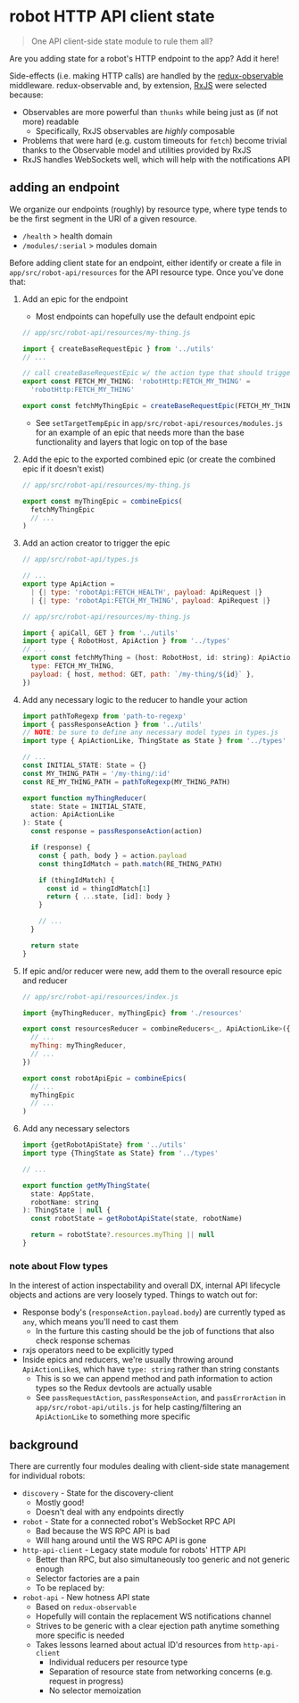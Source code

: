 # robot HTTP API client state

> One API client-side state module to rule them all?

Are you adding state for a robot's HTTP endpoint to the app? Add it here!

Side-effects (i.e. making HTTP calls) are handled by the [redux-observable](https://github.com/redux-observable/redux-observable) middleware. redux-observable and, by extension, [RxJS](https://rxjs.dev) were selected because:

- Observables are more powerful than `thunks` while being just as (if not more) readable
  - Specifically, RxJS observables are _highly_ composable
- Problems that were hard (e.g. custom timeouts for `fetch`) become trivial thanks to the Observable model and utilities provided by RxJS
- RxJS handles WebSockets well, which will help with the notifications API

## adding an endpoint

We organize our endpoints (roughly) by resource type, where type tends to be the first segment in the URI of a given resource.

- `/health` > health domain
- `/modules/:serial` > modules domain

Before adding client state for an endpoint, either identify or create a file in `app/src/robot-api/resources` for the API resource type. Once you've done that:

1. Add an epic for the endpoint

   - Most endpoints can hopefully use the default endpoint epic

   ```js
   // app/src/robot-api/resources/my-thing.js

   import { createBaseRequestEpic } from '../utils'
   // ...

   // call createBaseRequestEpic w/ the action type that should trigger the epic
   export const FETCH_MY_THING: 'robotHttp:FETCH_MY_THING' =
     'robotHttp:FETCH_MY_THING'

   export const fetchMyThingEpic = createBaseRequestEpic(FETCH_MY_THING)
   ```

   - See `setTargetTempEpic` in `app/src/robot-api/resources/modules.js` for an example of an epic that needs more than the base functionality and layers that logic on top of the base

2. Add the epic to the exported combined epic (or create the combined epic if it doesn't exist)

   ```js
   // app/src/robot-api/resources/my-thing.js

   export const myThingEpic = combineEpics(
     fetchMyThingEpic
     // ...
   )
   ```

3. Add an action creator to trigger the epic

   ```js
   // app/src/robot-api/types.js

   // ...
   export type ApiAction =
     | {| type: 'robotApi:FETCH_HEALTH', payload: ApiRequest |}
     | {| type: 'robotApi:FETCH_MY_THING', payload: ApiRequest |}
   ```

   ```js
   // app/src/robot-api/resources/my-thing.js

   import { apiCall, GET } from '../utils'
   import type { RobotHost, ApiAction } from '../types'
   // ...
   export const fetchMyThing = (host: RobotHost, id: string): ApiAction => ({
     type: FETCH_MY_THING,
     payload: { host, method: GET, path: `/my-thing/${id}` },
   })
   ```

4. Add any necessary logic to the reducer to handle your action

   ```js
   import pathToRegexp from 'path-to-regexp'
   import { passResponseAction } from '../utils'
   // NOTE: be sure to define any necessary model types in types.js
   import type { ApiActionLike, ThingState as State } from '../types'

   // ...
   const INITIAL_STATE: State = {}
   const MY_THING_PATH = '/my-thing/:id'
   const RE_MY_THING_PATH = pathToRegexp(MY_THING_PATH)

   export function myThingReducer(
     state: State = INITIAL_STATE,
     action: ApiActionLike
   ): State {
     const response = passResponseAction(action)

     if (response) {
       const { path, body } = action.payload
       const thingIdMatch = path.match(RE_THING_PATH)

       if (thingIdMatch) {
         const id = thingIdMatch[1]
         return { ...state, [id]: body }
       }

       // ...
     }

     return state
   }
   ```

5. If epic and/or reducer were new, add them to the overall resource epic and reducer

   ```js
   // app/src/robot-api/resources/index.js

   import {myThingReducer, myThingEpic} from './resources'

   export const resourcesReducer = combineReducers<_, ApiActionLike>({
     // ...
     myThing: myThingReducer,
     // ...
   })

   export const robotApiEpic = combineEpics(
     // ...
     myThingEpic
     // ...
   )
   ```

6. Add any necessary selectors

   ```js
   import {getRobotApiState} from '../utils'
   import type {ThingState as State} from '../types'

   // ...

   export function getMyThingState(
     state: AppState,
     robotName: string
   ): ThingState | null {
     const robotState = getRobotApiState(state, robotName)

     return = robotState?.resources.myThing || null
   }
   ```

### note about Flow types

In the interest of action inspectability and overall DX, internal API lifecycle objects and actions are very loosely typed. Things to watch out for:

- Response body's (`responseAction.payload.body`) are currently typed as `any`, which means you'll need to cast them
  - In the furture this casting should be the job of functions that also check response schemas
- rxjs operators need to be explicitly typed
- Inside epics and reducers, we're usually throwing around `ApiActionLike`s, which have `type: string` rather than string constants
  - This is so we can append method and path information to action types so the Redux devtools are actually usable
  - See `passRequestAction`, `passResponseAction`, and `passErrorAction` in `app/src/robot-api/utils.js` for help casting/filtering an `ApiActionLike` to something more specific

## background

There are currently four modules dealing with client-side state management for individual robots:

- `discovery` - State for the discovery-client
  - Mostly good!
  - Doesn't deal with any endpoints directly
- `robot` - State for a connected robot's WebSocket RPC API
  - Bad because the WS RPC API is bad
  - Will hang around until the WS RPC API is gone
- `http-api-client` - Legacy state module for robots' HTTP API
  - Better than RPC, but also simultaneously too generic and not generic enough
  - Selector factories are a pain
  - To be replaced by:
- `robot-api` - New hotness API state
  - Based on `redux-observable`
  - Hopefully will contain the replacement WS notifications channel
  - Strives to be generic with a clear ejection path anytime something more specific is needed
  - Takes lessons learned about actual ID'd resources from `http-api-client`
    - Individual reducers per resource type
    - Separation of resource state from networking concerns (e.g. request in progress)
    - No selector memoization
